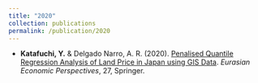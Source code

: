 ```yaml
---
title: "2020"
collection: publications
permalink: /publication/2020
---
```

* **Katafuchi, Y.** & Delgado Narro, A. R. (2020). [Penalised Quantile Regression Analysis of Land Price in Japan using GIS Data](https://link.springer.com/chapter/10.1007/978-3-030-53536-0_7). <i>Eurasian Economic Perspectives</i>, 27, Springer.